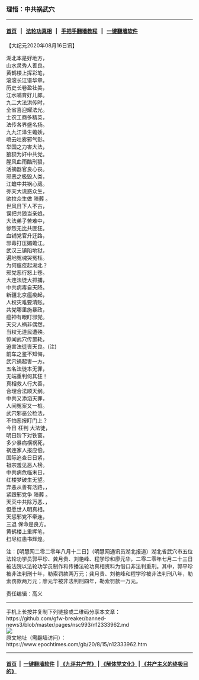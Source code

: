 ### 理悟：中共祸武穴
------------------------

#### [首页](https://github.com/gfw-breaker/banned-news3/blob/master/README.md) &nbsp;&nbsp;|&nbsp;&nbsp; [法轮功真相](https://github.com/begood0513/basic/blob/master/README.md)  &nbsp;&nbsp;|&nbsp;&nbsp; [手把手翻墙教程](https://github.com/gfw-breaker/guides/wiki)  &nbsp;&nbsp;|&nbsp;&nbsp; [一键翻墙软件](https://github.com/gfw-breaker/nogfw/blob/master/README.md)  



<div><p>
 【大纪元2020年08月16日讯】
</p>
<p>
 湖北本是好地方，
 <br/>
 山水灵秀人善良。
 <br/>
 黄鹤楼上挥彩笔，
 <br/>
 滚滚长江谱华章。
 <br/>
 历史长卷盈壮美，
 <br/>
 江水哺育好儿郎。
 <br/>
 九二大法洪传时，
 <br/>
 全省喜迎耀法光。
 <br/>
 士农工商多精英，
 <br/>
 法传各界盛名扬。
 <br/>
 九九江泽生蟾妖，
 <br/>
 喷云吐雾邪气彰。
 <br/>
 举国之力害大法，
 <br/>
 狼狈为奸中共党。
 <br/>
 腥风血雨酷刑狠，
 <br/>
 活摘器官良心丧。
 <br/>
 邪恶之极毁人类，
 <br/>
 江蟾中共祸心蒇。
 <br/>
 弥天大谎惑众生，
 <br/>
 欲拉众生做
 <ok href="https://www.epochtimes.com/gb/tag/%E9%99%AA%E8%91%AC.html">
  陪葬
 </ok>
 。
 <br/>
 世风日下人不古，
 <br/>
 误把共狼当亲娘。
 <br/>
 大法弟子苦难中，
 <br/>
 惨烈无比共匪狂。
 <br/>
 血铺党官升迁路，
 <br/>
 邪毒打压媚蟾江。
 <br/>
 武汉三镇陷地狱，
 <br/>
 遍地冤魂哭冤枉。
 <br/>
 为何瘟疫起湖北？
 <br/>
 邪党恶行怒上苍。
 <br/>
 大连法徒大抓捕，
 <br/>
 中共病毒自天降。
 <br/>
 新疆北京瘟疫起，
 <br/>
 人权灾难要清账。
 <br/>
 共党哪里施暴政，
 <br/>
 瘟神有眼盯邪党。
 <br/>
 天灾人祸非偶然，
 <br/>
 当权无道民遭殃。
 <br/>
 惊闻武穴传噩耗，
 <br/>
 迫害法徒丧天良。(注)
 <br/>
 前车之鉴不知悔，
 <br/>
 武穴祸起害一方。
 <br/>
 五名法徒本无罪，
 <br/>
 无端重判何其狂！
 <br/>
 真相救人行大善，
 <br/>
 合理合法顺天纲。
 <br/>
 中共又添滔天罪，
 <br/>
 人间冤案又一桩。
 <br/>
 武穴邪恶公检法，
 <br/>
 不怕恶报盯门上？
 <br/>
 今日
 <ok href="https://www.epochtimes.com/gb/tag/%E6%9E%89%E5%88%A4.html">
  枉判
 </ok>
 大法徒，
 <br/>
 明日阶下对铁窗。
 <br/>
 多少暴病横祸死，
 <br/>
 祸连家人报应偿。
 <br/>
 国际追查日日紧，
 <br/>
 祖宗羞见恶人榜。
 <br/>
 中共病危临末日，
 <br/>
 红楼梦破生无望。
 <br/>
 弃恶从善有活路，，
 <br/>
 紧跟邪党争
 <ok href="https://www.epochtimes.com/gb/tag/%E9%99%AA%E8%91%AC.html">
  陪葬
 </ok>
 。
 <br/>
 天灭中共除万恶、，
 <br/>
 但愿世人明真相。
 <br/>
 天惩邪党不牵连，
 <br/>
 <ok href="https://www.epochtimes.com/gb/tag/%E4%B8%89%E9%80%80.html">
  三退
 </ok>
 保命是良方。
 <br/>
 黄鹤楼上重挥笔，
 <br/>
 扫尽红患书辉煌。
</p>
<p>
 注：【明慧网二零二零年八月十二日】（明慧网通讯员湖北报道）湖北省武穴市五位法轮功学员郭平珍、龚月贵、刘艳峰、程学珍和廖元华，二零二零年七月二十三日被法院以法轮功学员制作和传播法轮功真相资料为借口非法判重刑。其中，郭平珍被非法判刑十年，勒索罚款两万元；龚月贵、刘艳峰和程学珍被非法判刑八年，勒索罚款两万元；廖元华被非法判刑四年，勒索罚款一万元。
</p>
<p>
 责任编辑：高义
</p>
</div>
<hr/>
手机上长按并复制下列链接或二维码分享本文章：<br/>
https://github.com/gfw-breaker/banned-news3/blob/master/pages/nsc993/n12333962.md <br/>
<a href='https://github.com/gfw-breaker/banned-news3/blob/master/pages/nsc993/n12333962.md'><img src='https://github.com/gfw-breaker/banned-news3/blob/master/pages/nsc993/n12333962.md.png'/></a> <br/>
原文地址（需翻墙访问）：https://www.epochtimes.com/gb/20/8/15/n12333962.htm


------------------------
#### [首页](https://github.com/gfw-breaker/banned-news3/blob/master/README.md) &nbsp;|&nbsp; [一键翻墙软件](https://github.com/gfw-breaker/nogfw/blob/master/README.md) &nbsp;| [《九评共产党》](https://github.com/gfw-breaker/9ping.md/blob/master/README.md#九评之一评共产党是什么) | [《解体党文化》](https://github.com/gfw-breaker/jtdwh.md/blob/master/README.md) | [《共产主义的终极目的》](https://github.com/gfw-breaker/gczydzjmd.md/blob/master/README.md)


<img src='http://gfw-breaker.win/banned-news3/pages/nsc993/n12333962.md' width='0px' height='0px'/>